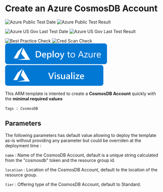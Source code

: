 # Create an Azure CosmosDB Account

![Azure Public Test Date](https://azurequickstartsservice.blob.core.windows.net/badges/101-cosmosdb-create-account/PublicLastTestDate.svg)
![Azure Public Test Result](https://azurequickstartsservice.blob.core.windows.net/badges/101-cosmosdb-create-account/PublicDeployment.svg)

![Azure US Gov Last Test Date](https://azurequickstartsservice.blob.core.windows.net/badges/101-cosmosdb-create-account/FairfaxLastTestDate.svg)
![Azure US Gov Last Test Result](https://azurequickstartsservice.blob.core.windows.net/badges/101-cosmosdb-create-account/FairfaxDeployment.svg)

![Best Practice Check](https://azurequickstartsservice.blob.core.windows.net/badges/101-cosmosdb-create-account/BestPracticeResult.svg)
![Cred Scan Check](https://azurequickstartsservice.blob.core.windows.net/badges/101-cosmosdb-create-account/CredScanResult.svg)
[![Deploy To Azure](https://raw.githubusercontent.com/Azure/azure-quickstart-templates/master/1-CONTRIBUTION-GUIDE/images/deploytoazure.svg?sanitize=true)](https://portal.azure.com/#create/Microsoft.Template/uri/https%3A%2F%2Fraw.githubusercontent.com%2FAzure%2Fazure-quickstart-templates%2Fmaster%2F101-cosmosdb-create-account%2Fazuredeploy.json)
[![Visualize](https://raw.githubusercontent.com/Azure/azure-quickstart-templates/master/1-CONTRIBUTION-GUIDE/images/visualizebutton.svg?sanitize=true)](http://armviz.io/#/?load=https%3A%2F%2Fraw.githubusercontent.com%2FAzure%2Fazure-quickstart-templates%2Fmaster%2F101-cosmosdb-create-account%2Fazuredeploy.json)

This ARM template is intented to create a **CosmosDB Account** quickly with the
**minimal required values**

`Tags : CosmosDB`

## Parameters

The following parameters has default value allowing to deploy the template as-is
without providing any parameter but could be overriden at the deployment time :

`name` : Name of the CosmosDB Account, default is a unique string calculated
from the "cosmosdb" token and the resource group id.

`location` : Location of the CosmosDB Account, default to the location of the
resource group.

`tier` : Offering type of the CosmosDB Account, default to Standard.
